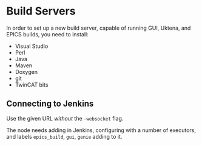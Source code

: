 # Build Servers

In order to set up a new build server, capable of running GUI, Uktena, and EPICS builds, you need to install:
- Visual Studio
- Perl
- Java
- Maven
- Doxygen
- git
- TwinCAT bits

## Connecting to Jenkins

Use the given URL _without_ the `-websocket` flag.

The node needs adding in Jenkins, configuring with a number of executors, and labels `epics_build`, `gui`, `genie` adding to it.

